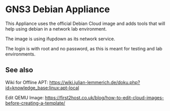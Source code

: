 # GNS3 Debian Appliance

This Appliance uses the official Debian Cloud image and adds tools that will help using debian in a network lab environment.

The image is using ifupdown as its network service.

The login is with root and no password, as this is meant for testing and lab environments.

## See also

Wiki for Offline APT: https://wiki.julian-lemmerich.de/doku.php?id=knowledge_base:linux:apt-local

Edit QEMU Image: https://first2host.co.uk/blog/how-to-edit-cloud-images-before-creating-a-template/
